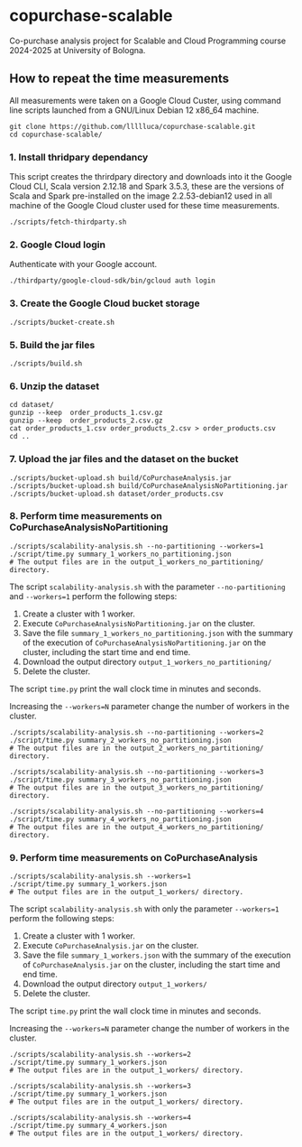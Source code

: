 # copurchase-scalable
Co-purchase analysis project for Scalable and Cloud Programming course 2024-2025 at University of Bologna.

## How to repeat the time measurements

All measurements were taken on a Google Cloud Custer, using command line scripts launched from a GNU/Linux Debian 12 x86_64 machine.

```
git clone https://github.com/llllluca/copurchase-scalable.git
cd copurchase-scalable/
```

### 1. Install thridpary dependancy

This script creates the thrirdpary directory and downloads into it the Google Cloud CLI, Scala version 2.12.18 and Spark 3.5.3, these are the versions of Scala and Spark pre-installed on the image 2.2.53-debian12 used in all machine of the Google Cloud cluster used for these time measurements.

```
./scripts/fetch-thirdparty.sh
```

### 2. Google Cloud login
Authenticate with your Google account.
```
./thirdparty/google-cloud-sdk/bin/gcloud auth login
```

### 3. Create the Google Cloud bucket storage 
```
./scripts/bucket-create.sh
```

### 5. Build the jar files
```
./scripts/build.sh
```

### 6. Unzip the dataset
```
cd dataset/
gunzip --keep  order_products_1.csv.gz
gunzip --keep  order_products_2.csv.gz
cat order_products_1.csv order_products_2.csv > order_products.csv
cd ..
```

### 7. Upload the jar files and the dataset on the bucket
```
./scripts/bucket-upload.sh build/CoPurchaseAnalysis.jar
./scripts/bucket-upload.sh build/CoPurchaseAnalysisNoPartitioning.jar
./scripts/bucket-upload.sh dataset/order_products.csv
```
### 8. Perform time measurements on CoPurchaseAnalysisNoPartitioning

```
./scripts/scalability-analysis.sh --no-partitioning --workers=1 
./script/time.py summary_1_workers_no_partitioning.json
# The output files are in the output_1_workers_no_partitioning/ directory.
```

The script `scalability-analysis.sh` with the parameter `--no-partitioning` and `--workers=1` perform the following steps:

1. Create a cluster with 1 worker.
2. Execute `CoPurchaseAnalysisNoPartitioning.jar` on the cluster.
3. Save the file `summary_1_workers_no_partitioning.json` with the summary of the execution of `CoPurchaseAnalysisNoPartitioning.jar` on the cluster, including the start time and end time.
4. Download the output directory `output_1_workers_no_partitioning/`
5. Delete the cluster.

The script `time.py` print the wall clock time in minutes and seconds.

Increasing the `--workers=N` parameter  change the number of workers in the cluster.

```
./scripts/scalability-analysis.sh --no-partitioning --workers=2
./script/time.py summary_2_workers_no_partitioning.json
# The output files are in the output_2_workers_no_partitioning/ directory.

./scripts/scalability-analysis.sh --no-partitioning --workers=3
./script/time.py summary_3_workers_no_partitioning.json
# The output files are in the output_3_workers_no_partitioning/ directory.

./scripts/scalability-analysis.sh --no-partitioning --workers=4
./script/time.py summary_4_workers_no_partitioning.json
# The output files are in the output_4_workers_no_partitioning/ directory.
```

### 9. Perform time measurements on CoPurchaseAnalysis
```
./scripts/scalability-analysis.sh --workers=1
./script/time.py summary_1_workers.json
# The output files are in the output_1_workers/ directory.
```

The script `scalability-analysis.sh` with only the parameter `--workers=1` perform the following steps:

1. Create a cluster with 1 worker.
2. Execute `CoPurchaseAnalysis.jar` on the cluster.
3. Save the file `summary_1_workers.json` with the summary of the execution of `CoPurchaseAnalysis.jar` on the cluster, including the start time and end time.
4. Download the output directory `output_1_workers/`
5. Delete the cluster.

The script `time.py` print the wall clock time in minutes and seconds.

Increasing the `--workers=N` parameter  change the number of workers in the cluster.

```
./scripts/scalability-analysis.sh --workers=2
./script/time.py summary_1_workers.json
# The output files are in the output_1_workers/ directory.

./scripts/scalability-analysis.sh --workers=3
./script/time.py summary_1_workers.json
# The output files are in the output_1_workers/ directory.

./scripts/scalability-analysis.sh --workers=4
./script/time.py summary_4_workers.json
# The output files are in the output_1_workers/ directory.
```

